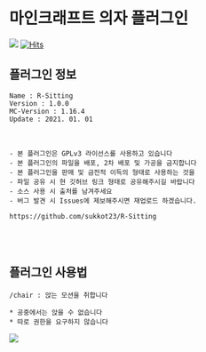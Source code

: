 # 마인크래프트 의자 플러그인 
   
   
[![](https://img.shields.io/github/downloads/sukkot23/R-Sitting/total?color=mint&label=download&style=plastic)](https://github.com//sukkot23/R-Sitting/releases/download/1.0.0/R-Sitting-1.0.0.jar)
[![Hits](https://hits.seeyoufarm.com/api/count/incr/badge.svg?url=https%3A%2F%2Fgithub.com%2Fsukkot23%2FR-Sitting&count_bg=%2379C83D&title_bg=%23555555&icon=github.svg&icon_color=%23FFFFFF&title=view&edge_flat=false)](https://hits.seeyoufarm.com)
<br>

## 플러그인 정보
```
Name : R-Sitting
Version : 1.0.0
MC-Version : 1.16.4
Update : 2021. 01. 01
```   

</br>

```
- 본 플러그인은 GPLv3 라이선스를 사용하고 있습니다
- 본 플러그인의 파일을 배포, 2차 배포 및 가공을 금지합니다
- 본 플러그인을 판매 및 금전적 이득의 형태로 사용하는 것을 
- 파일 공유 시 현 깃허브 링크 형태로 공유해주시길 바랍니다
- 소스 사용 시 출처를 남겨주세요
- 버그 발견 시 Issues에 제보해주시면 재업로드 하겠습니다.

https://github.com/sukkot23/R-Sitting
```

</br></br>

## 플러그인 사용법
```
/chair : 앉는 모션을 취합니다

* 공중에서는 앉을 수 없습니다
* 따로 권한을 요구하지 않습니다
```



[![](https://img.shields.io/github/downloads/sukkot23/R-Sitting/total?color=green&style=for-the-badge)](https://github.com//sukkot23/R-Sitting/releases/download/1.0.0/R-Sitting-1.0.0.jar)
